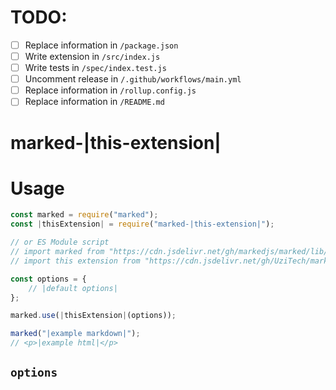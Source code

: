 <!-- The character `|` around a string denotes a place in this markdown file that needs to be changed for each extension. -->
<!-- You may also delete any comments you don't need anymore. -->

# TODO:

- [ ] Replace information in `/package.json`
- [ ] Write extension in `/src/index.js`
- [ ] Write tests in `/spec/index.test.js`
- [ ] Uncomment release in `/.github/workflows/main.yml`
- [ ] Replace information in `/rollup.config.js`
- [ ] Replace information in `/README.md`

<!-- Delete this line and above -->

# marked-|this-extension|
<!-- Description -->

# Usage
<!-- Show most examples of how to use this extension -->

```js
const marked = require("marked");
const |thisExtension| = require("marked-|this-extension|");

// or ES Module script
// import marked from "https://cdn.jsdelivr.net/gh/markedjs/marked/lib/marked.esm.js";
// import this extension from "https://cdn.jsdelivr.net/gh/UziTech/marked-|this-extension|/lib/index.mjs";

const options = {
	// |default options|
};

marked.use(|thisExtension|(options));

marked("|example markdown|");
// <p>|example html|</p>
```

## `options`

<!-- If there are no options you can delete this section -->

